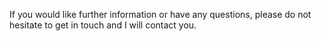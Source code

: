 
If you would like further information or have any questions, please do not hesitate to get in touch and I will contact you.

